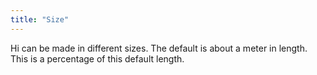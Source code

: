 ```yaml
---
title: "Size"
---
```


Hi can be made in different sizes. The default is about a meter in length. This is a percentage of this default length.
